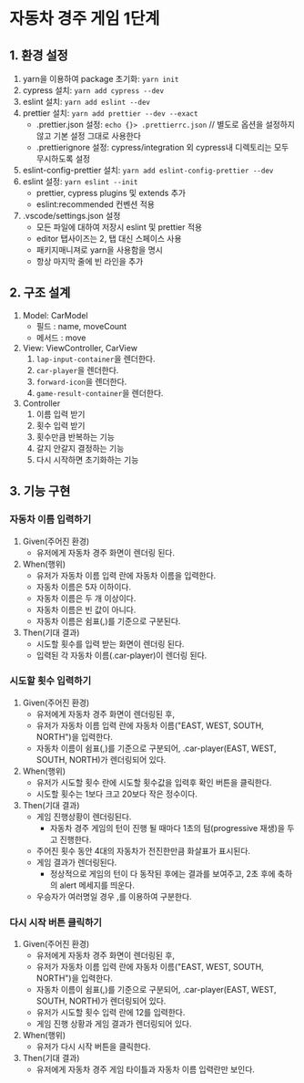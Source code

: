 # 자동차 경주 게임 1단계

## 1. 환경 설정

1. yarn을 이용하여 package 초기화: `yarn init`
2. cypress 설치: `yarn add cypress --dev`
3. eslint 설치: `yarn add eslint --dev`
4. prettier 설치: `yarn add prettier --dev --exact`
   - .prettier.json 설정: `echo {}> .prettierrc.json` // 별도로 옵션을 설정하지 않고 기본 설정 그대로 사용한다
   - .prettierignore 설정: cypress/integration 외 cypress내 디렉토리는 모두 무시하도록 설정
5. eslint-config-prettier 설치: `yarn add eslint-config-prettier --dev`
6. eslint 설정: `yarn eslint --init`
   - prettier, cypress plugins 및 extends 추가
   - eslint:recommended 컨벤션 적용
7. .vscode/settings.json 설정
   - 모든 파일에 대하여 저장시 eslint 및 prettier 적용
   - editor 탭사이즈는 2, 탭 대신 스페이스 사용
   - 패키지매니져로 yarn을 사용함을 명시
   - 항상 마지막 줄에 빈 라인을 추가

## 2. 구조 설계

1. Model: CarModel
   - 필드 : name, moveCount
   - 메서드 : move
2. View: ViewController, CarView
   1. `lap-input-container`을 렌더한다.
   2. `car-player`을 렌더한다.
   3. `forward-icon`을 렌더한다.
   4. `game-result-container`을 렌더한다.
3. Controller
   1. 이름 입력 받기
   2. 횟수 입력 받기
   3. 횟수만큼 반복하는 기능
   4. 갈지 안갈지 결정하는 기능
   5. 다시 시작하면 초기화하는 기능

## 3. 기능 구현

### 자동차 이름 입력하기

1. Given(주어진 환경)
   - 유저에게 자동차 경주 화면이 렌더링 된다.
2. When(행위)
   - 유저가 자동차 이름 입력 란에 자동차 이름을 입력한다.
   - 자동차 이름은 5자 이하이다.
   - 자동차 이름은 두 개 이상이다.
   - 자동차 이름은 빈 값이 아니다.
   - 자동차 이름은 쉼표(,)를 기준으로 구분된다.
3. Then(기대 결과)
   - 시도할 횟수를 입력 받는 화면이 렌더링 된다.
   - 입력된 각 자동차 이름(.car-player)이 렌더링 된다.

### 시도할 횟수 입력하기

1. Given(주어진 환경)
   - 유저에게 자동차 경주 화면이 렌더링된 후,
   - 유저가 자동차 이름 입력 란에 자동차 이름("EAST, WEST, SOUTH, NORTH")을 입력한다.
   - 자동차 이름이 쉼표(,)를 기준으로 구분되어, .car-player(EAST, WEST, SOUTH, NORTH)가 렌더링되어 있다.
2. When(행위)
   - 유저가 시도할 횟수 란에 시도할 횟수값을 입력후 확인 버튼을 클릭한다.
   - 시도할 횟수는 1보다 크고 20보다 작은 정수이다.
3. Then(기대 결과)
   - 게임 진행상황이 렌더링된다.
     - 자동차 경주 게임의 턴이 진행 될 때마다 1초의 텀(progressive 재생)을 두고 진행한다.
   - 주어진 횟수 동안 4대의 자동차가 전진한만큼 화살표가 표시된다.
   - 게임 결과가 렌더링된다.
     - 정상적으로 게임의 턴이 다 동작된 후에는 결과를 보여주고, 2초 후에 축하의 alert 메세지를 띄운다.
   - 우승자가 여러명일 경우 ,를 이용하여 구분한다.

### 다시 시작 버튼 클릭하기

1. Given(주어진 환경)
   - 유저에게 자동차 경주 화면이 렌더링된 후,
   - 유저가 자동차 이름 입력 란에 자동차 이름("EAST, WEST, SOUTH, NORTH")을 입력한다.
   - 자동차 이름이 쉼표(,)를 기준으로 구분되어, .car-player(EAST, WEST, SOUTH, NORTH)가 렌더링되어 있다.
   - 유저가 시도할 횟수 입력 란에 12를 입력한다.
   - 게임 진행 상황과 게임 결과가 렌더링되어 있다.
2. When(행위)
   - 유저가 다시 시작 버튼을 클릭한다.
3. Then(기대 결과)
   - 유저에게 자동차 경주 게임 타이틀과 자동차 이름 입력란만 보인다.
